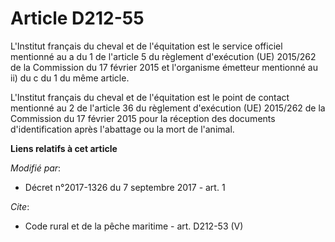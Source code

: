 # Article D212-55

L'Institut français du cheval et de l'équitation est le service officiel mentionné au a du 1 de l'article 5 du règlement
d'exécution (UE) 2015/262 de la Commission du 17 février 2015 et l'organisme émetteur mentionné au ii) du c du 1 du même
article.

L'Institut français du cheval et de l'équitation est le point de contact mentionné au 2 de l'article 36 du règlement
d'exécution (UE) 2015/262 de la Commission du 17 février 2015 pour la réception des documents d'identification après
l'abattage ou la mort de l'animal.

**Liens relatifs à cet article**

_Modifié par_:

  - Décret n°2017-1326 du 7 septembre 2017 - art. 1

_Cite_:

  - Code rural et de la pêche maritime - art. D212-53 (V)
